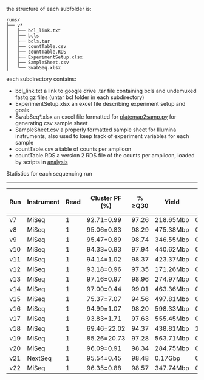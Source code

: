 the structure of each subfolder is:
```
runs/
├── v*
│   ├── bcl_link.txt
│   ├── bcls
│   ├── bcls.tar
│   ├── countTable.csv
│   ├── countTable.RDS
│   ├── ExperimentSetup.xlsx
│   ├── SampleSheet.csv
│   └── SwabSeq.xlsx
```

each subdirectory contains:
+ bcl_link.txt a link to google drive .tar file containing bcls and undemuxed fastq.gz files (untar bcl folder in each subdirectory)
+ ExperimentSetup.xlsx an excel file describing experiment setup and goals
+ SwabSeq*.xlsx an excel file formatted for [platemap2samp.py](code/platemap2samp.py) for generating csv sample sheet
+ SampleSheet.csv a properly formatted sample sheet for Illumina instruments, also used to keep track of experiment variables for each sample
+ countTable.csv a table of counts per amplicon
+ countTable.RDS a version 2 RDS file of the counts per amplicon, loaded by scripts in [analysis](analysis/)


Statistics for each sequencing run 
___

Run | Instrument | Read | Cluster PF (%) | % ≥Q30 | Yield | Error Rate% | Reads PF | Density  | Tiles | Legacy Phas/Prephas (%) | Intensity | PhiX Observerd | PhiX Targeted | Conc. Loaded
--- | --- | --- | --- | --- | --- | --- | --- | --- | --- | --- | --- | --- | --- | --- 
v7 | MiSeq | 1 | 92.71±0.99 | 97.26 | 218.65Mbp | 0.67±0.32 | 8,745,975 | 363±31 | 38 | 0.102/0.044 | 190±34 | 37.28 | 
v8 | MiSeq | 1 | 95.06±0.83 | 98.29 | 475.38Mbp | 0.16±0.02 | 19,015,232 | 776±11 | 38 | 0.084/0.043 | 146±18 | 38.61 |
v9 | MiSeq | 1 | 95.47±0.89 | 98.74 | 346.55Mbp | 0.48±0.08 | 13,862,051 | 563±20 | 38 | 0.095/0.029 | 172±26 | 28.37 |
v10 | MiSeq | 1 | 94.33±0.93 | 97.94 | 440.62Mbp | 0.19±0.04 | 17,624,768 | 727±15 | 38 | 0.103/0.086 | 112±16 | 35.50 |
v11 | MiSeq | 1 | 94.14±1.02 | 98.37 | 423.37Mbp | 0.52±0.13 | 16,934,964 | 703±31 | 38 | 0.090/0.064 | 152±21 | 30.99 | 
v12 | MiSeq | 1 | 93.18±0.96 | 97.35 | 171.26Mbp | 0.35±0.11 | 6,850,514 | 277±24 | 38 | 0.166/0.105 | 147±16 | 44.20 | 
v13 | MiSeq | 1 | 97.16±0.97 | 98.96 | 274.97Mbp | 0.14±0.01 | 10,998,699 | 406±21 | 38 | 0.137/0.101 | 193±30 | 15.26 | 
v14 | MiSeq | 1 | 97.00±0.44 | 99.01 | 463.36Mbp | 0.12±0.01 | 18,534,400 | 742±13 | 38 | 0.138/0.101 | 203±24 | 17.34 | 
v15 | MiSeq | 1 | 75.37±7.07 | 94.56 | 497.81Mbp | 0.83±0.51 | 19,912,204 | 1,103±45 | 38 | 0.027/0.078 | 177±20 | 17.77 |
v16 | MiSeq | 1 | 94.99±1.07 | 98.20 | 598.33Mbp | 0.22±0.34 | 23,933,240 | 973±24 | 38 | 0.032/0.000 | 193±31 | 16.72 | 
v17 | MiSeq | 1 | 93.83±1.71 | 97.63 | 555.45Mbp | 0.13±0.01 | 22,218,176 | 934±12 | 38 | 0.006/0.036 | 175±21 | 16.75 | 
v18 | MiSeq | 1 | 69.46±22.02 | 94.37 | 438.81Mbp | 1.25±0.62 | 17,552,240 | 1,042±57 | 38 | 0.008/0.000 | 192±22 | 11.46 | 
v19 | MiSeq | 1 | 85.26±20.73 | 97.28 | 563.71Mbp | 0.50±0.49 | 22,548,216 | 1,052±47 | 38 | 0.011/0.000 | 189±27 | 13.58 | 
v20 | MiSeq | 1 | 96.09±0.91 | 98.34 | 284.75Mbp | 0.27±0.35 | 11,390,135 | 443±9 | 38 | 0.270/0.020 | 192±31 | 10.94 | 
v21 | NextSeq | 1 | 95.54±0.45 | 98.48 | 0.17Gbp | 0.36±0.10 | 27,807,589 | 33±1 | 72 | 0.119/0.183 | 12741±809 | 8.44 | 
v22 | MiSeq | 1 | 96.35±0.88 | 98.57 | 347.74Mbp | 0.20±0.31 | 13,909,713 | 560±20 | 38 | 0.135/0.107 | 195±34 | 14.84 |
